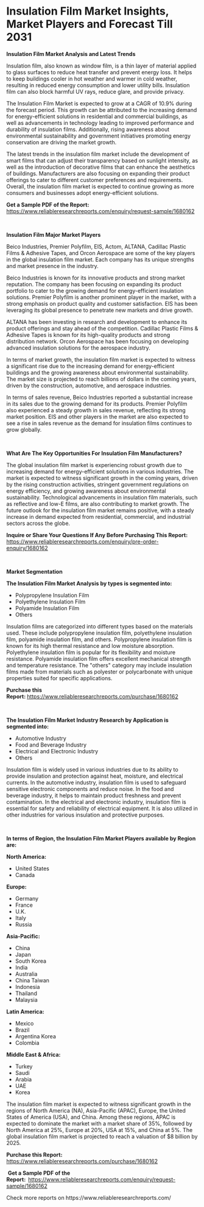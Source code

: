 <p><h1>Insulation Film Market Insights, Market Players and Forecast Till 2031</h1></p><p><strong>Insulation Film Market Analysis and Latest Trends</strong></p>
<p><p>Insulation film, also known as window film, is a thin layer of material applied to glass surfaces to reduce heat transfer and prevent energy loss. It helps to keep buildings cooler in hot weather and warmer in cold weather, resulting in reduced energy consumption and lower utility bills. Insulation film can also block harmful UV rays, reduce glare, and provide privacy.</p><p>The Insulation Film Market is expected to grow at a CAGR of 10.9% during the forecast period. This growth can be attributed to the increasing demand for energy-efficient solutions in residential and commercial buildings, as well as advancements in technology leading to improved performance and durability of insulation films. Additionally, rising awareness about environmental sustainability and government initiatives promoting energy conservation are driving the market growth.</p><p>The latest trends in the insulation film market include the development of smart films that can adjust their transparency based on sunlight intensity, as well as the introduction of decorative films that can enhance the aesthetics of buildings. Manufacturers are also focusing on expanding their product offerings to cater to different customer preferences and requirements. Overall, the insulation film market is expected to continue growing as more consumers and businesses adopt energy-efficient solutions.</p></p>
<p><strong>Get a Sample PDF of the Report:&nbsp;</strong> <a href="https://www.reliableresearchreports.com/enquiry/request-sample/1680162">https://www.reliableresearchreports.com/enquiry/request-sample/1680162</a></p>
<p>&nbsp;</p>
<p><strong>Insulation Film Major Market Players</strong></p>
<p><p>Beico Industries, Premier Polyfilm, EIS, Actom, ALTANA, Cadillac Plastic Films & Adhesive Tapes, and Orcon Aerospace are some of the key players in the global insulation film market. Each company has its unique strengths and market presence in the industry.</p><p>Beico Industries is known for its innovative products and strong market reputation. The company has been focusing on expanding its product portfolio to cater to the growing demand for energy-efficient insulation solutions. Premier Polyfilm is another prominent player in the market, with a strong emphasis on product quality and customer satisfaction. EIS has been leveraging its global presence to penetrate new markets and drive growth.</p><p>ALTANA has been investing in research and development to enhance its product offerings and stay ahead of the competition. Cadillac Plastic Films & Adhesive Tapes is known for its high-quality products and strong distribution network. Orcon Aerospace has been focusing on developing advanced insulation solutions for the aerospace industry.</p><p>In terms of market growth, the insulation film market is expected to witness a significant rise due to the increasing demand for energy-efficient buildings and the growing awareness about environmental sustainability. The market size is projected to reach billions of dollars in the coming years, driven by the construction, automotive, and aerospace industries.</p><p>In terms of sales revenue, Beico Industries reported a substantial increase in its sales due to the growing demand for its products. Premier Polyfilm also experienced a steady growth in sales revenue, reflecting its strong market position. EIS and other players in the market are also expected to see a rise in sales revenue as the demand for insulation films continues to grow globally.</p></p>
<p>&nbsp;</p>
<p><strong>What Are The Key Opportunities For Insulation Film Manufacturers?</strong></p>
<p><p>The global insulation film market is experiencing robust growth due to increasing demand for energy-efficient solutions in various industries. The market is expected to witness significant growth in the coming years, driven by the rising construction activities, stringent government regulations on energy efficiency, and growing awareness about environmental sustainability. Technological advancements in insulation film materials, such as reflective and low-E films, are also contributing to market growth. The future outlook for the insulation film market remains positive, with a steady increase in demand expected from residential, commercial, and industrial sectors across the globe.</p></p>
<p><strong>Inquire or Share Your Questions If Any Before Purchasing This Report:</strong> <a href="https://www.reliableresearchreports.com/enquiry/pre-order-enquiry/1680162">https://www.reliableresearchreports.com/enquiry/pre-order-enquiry/1680162</a></p>
<p>&nbsp;</p>
<p><strong>Market Segmentation</strong></p>
<p><strong>The Insulation Film Market Analysis by types is segmented into:</strong></p>
<p><ul><li>Polypropylene Insulation Film</li><li>Polyethylene Insulation Film</li><li>Polyamide Insulation Film</li><li>Others</li></ul></p>
<p><p>Insulation films are categorized into different types based on the materials used. These include polypropylene insulation film, polyethylene insulation film, polyamide insulation film, and others. Polypropylene insulation film is known for its high thermal resistance and low moisture absorption. Polyethylene insulation film is popular for its flexibility and moisture resistance. Polyamide insulation film offers excellent mechanical strength and temperature resistance. The "others" category may include insulation films made from materials such as polyester or polycarbonate with unique properties suited for specific applications.</p></p>
<p><strong>Purchase this Report:&nbsp;</strong><a href="https://www.reliableresearchreports.com/purchase/1680162">https://www.reliableresearchreports.com/purchase/1680162</a></p>
<p>&nbsp;</p>
<p><strong>The Insulation Film Market Industry Research by Application is segmented into:</strong></p>
<p><ul><li>Automotive Industry</li><li>Food and Beverage Industry</li><li>Electrical and Electronic Industry</li><li>Others</li></ul></p>
<p><p>Insulation film is widely used in various industries due to its ability to provide insulation and protection against heat, moisture, and electrical currents. In the automotive industry, insulation film is used to safeguard sensitive electronic components and reduce noise. In the food and beverage industry, it helps to maintain product freshness and prevent contamination. In the electrical and electronic industry, insulation film is essential for safety and reliability of electrical equipment. It is also utilized in other industries for various insulation and protective purposes.</p></p>
<p>&nbsp;</p>
<p><strong>In terms of Region, the Insulation Film Market Players available by Region are:</strong></p>
<p>
    <p> <strong> North America: </strong>
        <ul>
            <li>United States</li>
            <li>Canada</li>
        </ul>
        </p> 
    <p> <strong> Europe: </strong>
        <ul>
            <li>Germany</li>
            <li>France</li>
            <li>U.K.</li>
            <li>Italy</li>
            <li>Russia</li>
        </ul>
        </p> 
    <p> <strong> Asia-Pacific: </strong>
        <ul>
            <li>China</li>
            <li>Japan</li>
            <li>South Korea</li>
            <li>India</li>
            <li>Australia</li>
            <li>China Taiwan</li>
            <li>Indonesia</li>
            <li>Thailand</li>
            <li>Malaysia</li>
        </ul>
        </p> 
    <p> <strong> Latin America: </strong>
        <ul>
            <li>Mexico</li>
            <li>Brazil</li>
            <li>Argentina Korea</li>
            <li>Colombia</li>
        </ul>
        </p> 
    <p> <strong> Middle East & Africa: </strong>
        <ul>
            <li>Turkey</li>
            <li>Saudi</li>
            <li>Arabia</li>
            <li>UAE</li>
            <li>Korea</li>
        </ul>
    </p>
    </p>
<p><p>The insulation film market is expected to witness significant growth in the regions of North America (NA), Asia-Pacific (APAC), Europe, the United States of America (USA), and China. Among these regions, APAC is expected to dominate the market with a market share of 35%, followed by North America at 25%, Europe at 20%, USA at 15%, and China at 5%. The global insulation film market is projected to reach a valuation of $8 billion by 2025.</p></p>
<p><strong>Purchase this Report: </strong><a href="https://www.reliableresearchreports.com/purchase/1680162">https://www.reliableresearchreports.com/purchase/1680162</a></p>
<p>&nbsp;<strong>Get a Sample PDF of the Report:&nbsp;&nbsp;</strong><a href="https://www.reliableresearchreports.com/enquiry/request-sample/1680162">https://www.reliableresearchreports.com/enquiry/request-sample/1680162</a></p>
<p><strong></strong></p>
<p>Check more reports on https://www.reliableresearchreports.com/</p>